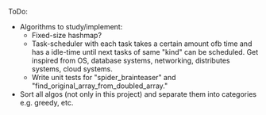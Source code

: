 ToDo:
* Algorithms to study/implement:
  * Fixed-size hashmap?
  * Task-scheduler with each task takes a certain amount ofb time and has a idle-time until next tasks of same
    "kind" can be scheduled. Get inspired from OS, database systems, networking, distributes systems, cloud systems.
  *  Write unit tests for "spider_brainteaser" and "find_original_array_from_doubled_array."
* Sort all algos (not only in this project) and separate them into categories e.g. greedy, etc.